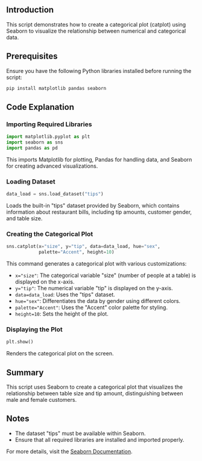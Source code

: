 ## Introduction
This script demonstrates how to create a categorical plot (catplot) using Seaborn to visualize the relationship between numerical and categorical data.

## Prerequisites
Ensure you have the following Python libraries installed before running the script:

```bash
pip install matplotlib pandas seaborn
```

## Code Explanation

### Importing Required Libraries
```python
import matplotlib.pyplot as plt
import seaborn as sns
import pandas as pd
```
This imports Matplotlib for plotting, Pandas for handling data, and Seaborn for creating advanced visualizations.

### Loading Dataset
```python
data_load = sns.load_dataset("tips")
```
Loads the built-in "tips" dataset provided by Seaborn, which contains information about restaurant bills, including tip amounts, customer gender, and table size.

### Creating the Categorical Plot
```python
sns.catplot(x="size", y="tip", data=data_load, hue="sex",
            palette="Accent", height=10)
```
This command generates a categorical plot with various customizations:
- `x="size"`: The categorical variable "size" (number of people at a table) is displayed on the x-axis.
- `y="tip"`: The numerical variable "tip" is displayed on the y-axis.
- `data=data_load`: Uses the "tips" dataset.
- `hue="sex"`: Differentiates the data by gender using different colors.
- `palette="Accent"`: Uses the "Accent" color palette for styling.
- `height=10`: Sets the height of the plot.

### Displaying the Plot
```python
plt.show()
```
Renders the categorical plot on the screen.

## Summary
This script uses Seaborn to create a categorical plot that visualizes the relationship between table size and tip amount, distinguishing between male and female customers.

## Notes
- The dataset "tips" must be available within Seaborn.
- Ensure that all required libraries are installed and imported properly.

For more details, visit the [Seaborn Documentation](https://seaborn.pydata.org/).

